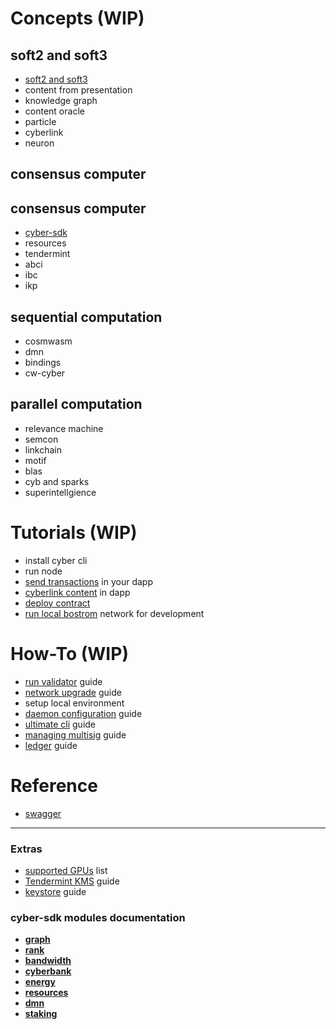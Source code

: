 # Concepts (WIP)

## soft2 and soft3

- [soft2 and soft3](soft2-soft3-concepts.md)
- content from presentation
- knowledge graph
- content oracle
- particle
- cyberlink
- neuron

## consensus computer

## consensus computer  
- [cyber-sdk](#cyber-sdk-modules-documentation)
- resources
- tendermint
- abci
- ibc
- ikp

## sequential computation  
- cosmwasm
- dmn
- bindings
- cw-cyber

## parallel computation

- relevance machine
- semcon
- linkchain
- motif
- blas
- cyb and sparks
- superintellgience

# Tutorials (WIP)

- install cyber cli
- run node
- [send transactions](send_txs.md) in your dapp
- [cyberlink content](cyberlink_content.md) in dapp
- [deploy contract](deploy_contract.md)
- [run local bostrom](local_bostrom.md) network for development

# How-To (WIP)

- [run validator](run_validator.md) guide
- [network upgrade](upgra) guide
- setup local environment  
- [daemon configuration](setup_cyber_configuration.md) guide
- [ultimate cli](ultimate_commands_guide.md) guide
- [managing multisig](multisig_guide.md) guide
- [ledger](cyber_ledger_guide) guide

# Reference
- [swagger](https://lcd.bostrom.cybernode.ai/swagger/)


---


### Extras
- [supported GPUs](supported_gpu_list.md) list
- [Tendermint KMS](validator_launch_with_tendermintKMS_and_ledger.md) guide
- [keystore](keystore.md) guide

### cyber-sdk modules documentation
- **[graph](../x/graph/spec/README.md)**
- **[rank](../x/rank/spec/README.md)**
- **[bandwidth](../x/bandwidth/spec/README.md)**
- **[cyberbank](../x/cyberbank/spec/README.md)**
- **[energy](../x/energy/spec/README.md)**
- **[resources](../x/resources/spec/README.md)**
- **[dmn](../x/dmn/spec/README.md)**
- **[staking](../x/staking/spec/README.md)**
